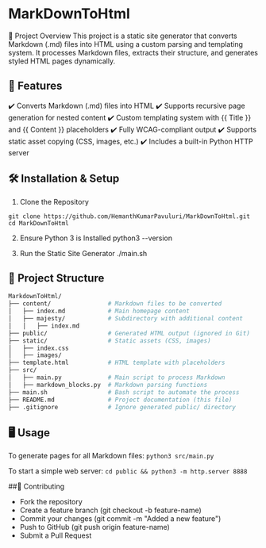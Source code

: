 # MarkDownToHtml
📌 Project Overview
This project is a static site generator that converts Markdown (.md) files into HTML using a custom parsing and templating system. It processes Markdown files, extracts their structure, and generates styled HTML pages dynamically.

 ## 🚀 Features
✔️ Converts Markdown (.md) files into HTML
✔️ Supports recursive page generation for nested content
✔️ Custom templating system with {{ Title }} and {{ Content }} placeholders
✔️ Fully WCAG-compliant output
✔️ Supports static asset copying (CSS, images, etc.)
✔️ Includes a built-in Python HTTP server


## 🛠️ Installation & Setup
1. Clone the Repository
```
git clone https://github.com/HemanthKumarPavuluri/MarkDownToHtml.git
cd MarkDownToHtml
```

2. Ensure Python 3 is Installed
   python3 --version
   
4. Run the Static Site Generator
  ./main.sh


## 📂 Project Structure

```bash
MarkdownToHtml/
├── content/                # Markdown files to be converted
│   ├── index.md            # Main homepage content
│   ├── majesty/            # Subdirectory with additional content
│   │   ├── index.md
├── public/                 # Generated HTML output (ignored in Git)
├── static/                 # Static assets (CSS, images)
│   ├── index.css
│   ├── images/
├── template.html           # HTML template with placeholders
├── src/
│   ├── main.py             # Main script to process Markdown
│   ├── markdown_blocks.py  # Markdown parsing functions
├── main.sh                 # Bash script to automate the process
├── README.md               # Project documentation (this file)
├── .gitignore              # Ignore generated public/ directory

```

## 🖥️ Usage

To generate pages for all Markdown files:
```python3 src/main.py```

To start a simple web server:
```cd public && python3 -m http.server 8888```


##🌟 Contributing

- Fork the repository
- Create a feature branch (git checkout -b feature-name)
- Commit your changes (git commit -m "Added a new feature")
- Push to GitHub (git push origin feature-name)
- Submit a Pull Request
